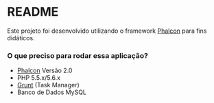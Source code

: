 # README #

Este projeto foi desenvolvido utilizando o framework [Phalcon](https://phalconphp.com/pt/) para fins didáticos.

### O que preciso para rodar essa aplicação? ###

* [Phalcon](https://phalconphp.com/pt/) Versão 2.0
* PHP 5.5.x/5.6.x
* [Grunt](http://grunt.io) (Task Manager)
* Banco de Dados MySQL